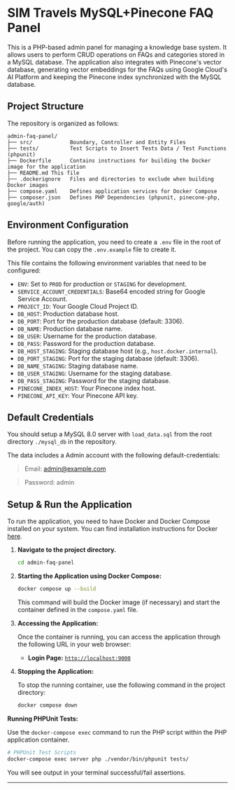 # SIM Travels MySQL+Pinecone FAQ Panel

This is a PHP-based admin panel for managing a knowledge base system. It allows users to perform CRUD operations on FAQs and categories stored in a MySQL database. The application also integrates with Pinecone's vector database, generating vector embeddings for the FAQs using Google Cloud's AI Platform and keeping the Pinecone index synchronized with the MySQL database.

## Project Structure
The repository is organized as follows:
```
admin-faq-panel/
├── src/            Boundary, Controller and Entity Files
├── tests/          Test Scripts to Insert Tests Data / Test Functions (phpunit)
├── Dockerfile      Contains instructions for building the Docker image for the application
├── README.md This file
├── .dockerignore   Files and directories to exclude when building Docker images
├── compose.yaml    Defines application services for Docker Compose
├── composer.json   Defines PHP Dependencies (phpunit, pinecone-php, google/auth)
```

## Environment Configuration

Before running the application, you need to create a `.env` file in the root of the project. You can copy the `.env.example` file to create it.

This file contains the following environment variables that need to be configured:

*   `ENV`: Set to `PROD` for production or `STAGING` for development.
*   `SERVICE_ACCOUNT_CREDENTIALS`: Base64 encoded string for Google Service Account.
*   `PROJECT_ID`: Your Google Cloud Project ID.
*   `DB_HOST`: Production database host.
*   `DB_PORT`: Port for the production database (default: 3306).
*   `DB_NAME`: Production database name.
*   `DB_USER`: Username for the production database.
*   `DB_PASS`: Password for the production database.
*   `DB_HOST_STAGING`: Staging database host (e.g., `host.docker.internal`).
*   `DB_PORT_STAGING`: Port for the staging database (default: 3306).
*   `DB_NAME_STAGING`: Staging database name.
*   `DB_USER_STAGING`: Username for the staging database.
*   `DB_PASS_STAGING`: Password for the staging database.
*   `PINECONE_INDEX_HOST`: Your Pinecone index host.
*   `PINECONE_API_KEY`: Your Pinecone API key.

## Default Credentials

You should setup a MySQL 8.0 server with `load_data.sql` from the root directory `./mysql_db` in the repository.

The data includes a Admin account with the following default-credentials:

> Email: admin@example.com

> Password: admin


## Setup & Run the Application

To run the application, you need to have Docker and Docker Compose installed on your system. You can find installation instructions for Docker [here](https://docs.docker.com/get-started/get-docker/).

1.  **Navigate to the project directory.**
    ```bash
    cd admin-faq-panel
    ```

2.  **Starting the Application using Docker Compose:**
    ```bash
    docker compose up --build
    ```
    This command will build the Docker image (if necessary) and start the container defined in the `compose.yaml` file.

3.  **Accessing the Application:**

    Once the container is running, you can access the application through the following URL in your web browser:
    * **Login Page:** [`http://localhost:9000`](http://localhost:9000)

4.  **Stopping the Application:**

    To stop the running container, use the following command in the project directory:
    ```bash
    docker compose down
    ```

**Running PHPUnit Tests:**

Use the `docker-compose exec` command to run the PHP script within the PHP application container.

```bash
# PHPUnit Test Scripts
docker-compose exec server php ./vendor/bin/phpunit tests/
```

You will see output in your terminal successful/fail assertions.

---